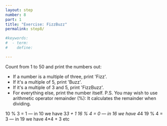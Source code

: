 ```yaml
---
layout: step
number: 8
part: 1
title: "Exercise: FizzBuzz"
permalink: step8/

#keywords:
#  - term:
#    define: 

---
```



Count from 1 to 50 and print the numbers out:

* If a number is a multiple of three, print 'Fizz'.
* If it's a multiple of 5, print 'Buzz'.
* If it's a multiple of 3 and 5, print 'FizzBuzz'.
* For everything else, print the number itself.
P.S. You may wish to use arithmetic operator remainder (%):
It calculates the remainder when dividing.

10 % 3 = 1 — in 10 we have 3*3 + 1
16 % 4 = 0 — in 16 we have 4*4
19 % 4 = 3 — in 19 we have 4*4 + 3 etc